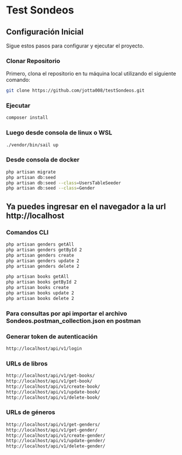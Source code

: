 # Test Sondeos


## Configuración Inicial

Sigue estos pasos para configurar y ejecutar el proyecto.

### Clonar Repositorio

Primero, clona el repositorio en tu máquina local utilizando el siguiente comando:

```bash
git clone https://github.com/jotta008/testSondeos.git
```

### Ejecutar 
```bash
composer install
```
### Luego desde consola de linux o WSL
```bash
./vendor/bin/sail up
```
### Desde consola de docker
```bash
php artisan migrate
php artisan db:seed
php artisan db:seed --class=UsersTableSeeder
php artisan db:seed --class=Gender

```
## Ya puedes ingresar en el navegador a la url http://localhost



### Comandos CLI
```bash
php artisan genders getAll
php artisan genders getById 2
php artisan genders create
php artisan genders update 2
php artisan genders delete 2

php artisan books getAll
php artisan books getById 2
php artisan books create
php artisan books update 2
php artisan books delete 2

```   

### Para consultas por api importar el archivo Sondeos.postman_collection.json en postman
### Generar token de autenticación
```bash
http://localhost/api/v1/login
```
### URLs de libros
```bash
http://localhost/api/v1/get-books/
http://localhost/api/v1/get-book/
http://localhost/api/v1/create-book/
http://localhost/api/v1/update-book/
http://localhost/api/v1/delete-book/

```
### URLs de géneros
```bash
http://localhost/api/v1/get-genders/
http://localhost/api/v1/get-gender/
http://localhost/api/v1/create-gender/
http://localhost/api/v1/update-gender/
http://localhost/api/v1/delete-gender/

